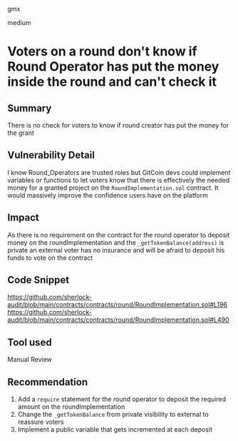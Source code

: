 gmx

medium

# Voters on a round don't know if Round Operator has put the money inside the round and can't check it

## Summary
There is no check for voters to know if round creator has put the money for the grant

## Vulnerability Detail

I know Round_Operators are trusted roles but GitCoin devs could implement variables or functions to let voters know that there is effectively the needed money for a granted project on the `RoundImplementation.sol` contract. It would massively improve the confidence users have on the platform

## Impact

As there is no requirement on the contract for the round operator to deposit money on the roundImplementation and the `_getTokenBalance(address)` is private an external voter has no insurance and will be afraid to deposit his funds to vote on the contract

## Code Snippet

https://github.com/sherlock-audit/blob/main/contracts/contracts/round/RoundImplementation.sol#L196
https://github.com/sherlock-audit/blob/main/contracts/contracts/round/RoundImplementation.sol#L490

## Tool used

Manual Review

## Recommendation

1. Add a `require` statement for the round operator to deposit the required amount on the roundImplementation 
2. Change the `_getTokenBalance` from private visibility to external to reassure voters 
3. Implement a public variable that gets incremented at each deposit
